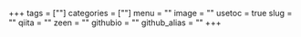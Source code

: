 +++
tags = [""]
categories = [""]
menu = ""
image = ""
usetoc = true
slug = ""
qiita = ""
zeen = ""
githubio = ""
github_alias = ""
+++

